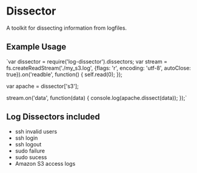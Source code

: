 # Dissector

A toolkit for dissecting information from logfiles.

## Example Usage

`var dissector = require('log-dissector').dissectors;
var stream = fs.createReadStream('./my_s3.log', {flags: 'r', encoding: 'utf-8', autoClose: true}).on('readble', function() {
    self.read(0);
});

var apache = dissector['s3'];


stream.on('data', function(data) {
    console.log(apache.dissect(data));
});`

## Log Dissectors included
- ssh invalid users
- ssh login
- ssh logout
- sudo failure
- sudo sucess
- Amazon S3 access logs
